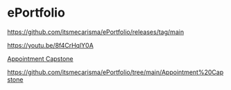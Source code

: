 # ePortfolio

https://github.com/itsmecarisma/ePortfolio/releases/tag/main

https://youtu.be/8f4CrHqlY0A

[Appointment Capstone](AppointmentCapstone)

https://github.com/itsmecarisma/ePortfolio/tree/main/Appointment%20Capstone

